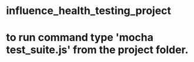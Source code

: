 # influence_health_testing_project
# to run command type 'mocha test_suite.js' from the project folder.
